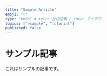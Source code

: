 ```yaml
---
title: "Sample Article"
emoji: "📝"
type: "tech" # tech: 技術記事 / idea: アイデア
topics: ["example", "tutorial"]
published: false
---
```


# サンプル記事

これはサンプルの記事です。